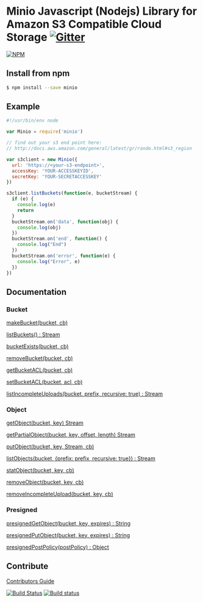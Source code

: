 # Minio Javascript (Nodejs) Library for Amazon S3 Compatible Cloud Storage [![Gitter](https://badges.gitter.im/Join%20Chat.svg)](https://gitter.im/minio/minio?utm_source=badge&utm_medium=badge&utm_campaign=pr-badge&utm_content=badge)

[![NPM](https://nodei.co/npm/minio.png)](https://nodei.co/npm/minio/)

## Install from npm

```sh
$ npm install --save minio
```

## Example

```js
#!/usr/bin/env node

var Minio = require('minio')

// find out your s3 end point here:
// http://docs.aws.amazon.com/general/latest/gr/rande.html#s3_region

var s3client = new Minio({
  url: 'https://<your-s3-endpoint>',
  accessKey: 'YOUR-ACCESSKEYID',
  secretKey: 'YOUR-SECRETACCESSKEY'
})

s3client.listBuckets(function(e, bucketStream) {
  if (e) {
    console.log(e)
    return
  }
  bucketStream.on('data', function(obj) {
    console.log(obj)
  })
  bucketStream.on('end', function() {
    console.log("End")
  })
  bucketStream.on('error', function(e) {
    console.log("Error", e)
  })
})

```

## Documentation

### Bucket

[makeBucket(bucket, cb)](examples/make-bucket.js)

[listBuckets() : Stream](examples/list-buckets.js)

[bucketExists(bucket, cb)](examples/bucket-exists.js)

[removeBucket(bucket, cb)](examples/remove-bucket.js)

[getBucketACL(bucket, cb)](examples/get-bucket-acl.js)

[setBucketACL(bucket, acl, cb)](examples/set-bucket-acl.js)

[listIncompleteUploads(bucket, prefix, recursive: true) : Stream](examples/list-incomplete-uploads.js)

### Object

[getObject(bucket, key) Stream](examples/get-object.js)

[getPartialObject(bucket, key, offset, length) Stream](examples/get-partialobject.js)

[putObject(bucket, key, Stream, cb)](examples/put-object.js)

[listObjects(bucket, {prefix: prefix, recursive: true}) : Stream](examples/list-objects.js)

[statObject(bucket, key, cb)](examples/stat-object.js)

[removeObject(bucket, key, cb)](examples/remove-object.js)

[removeIncompleteUpload(bucket, key, cb)](examples/remove-incomplete-upload.js)

### Presigned

[presignedGetObject(bucket, key, expires) : String](examples/presinged-getobject.js)

[presignedPutObject(bucket, key, expires) : String](examples/presinged-putobject.js)

[presignedPostPolicy(postPolicy) : Object](examples/presigned-postobject.js)

## Contribute

[Contributors Guide](./CONTRIBUTING.md)

[![Build Status](https://travis-ci.org/minio/minio-js.svg)](https://travis-ci.org/minio/minio-js)
[![Build status](https://ci.appveyor.com/api/projects/status/402thana800k00fv?svg=true)](https://ci.appveyor.com/project/harshavardhana/minio-js)
